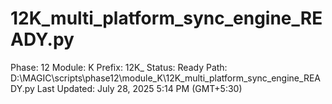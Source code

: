 # 12K_multi_platform_sync_engine_READY.py

Phase: 12
Module: K
Prefix: 12K_
Status: Ready
Path: D:\MAGIC\scripts\phase12\module_K\12K_multi_platform_sync_engine_READY.py
Last Updated: July 28, 2025 5:14 PM (GMT+5:30)
